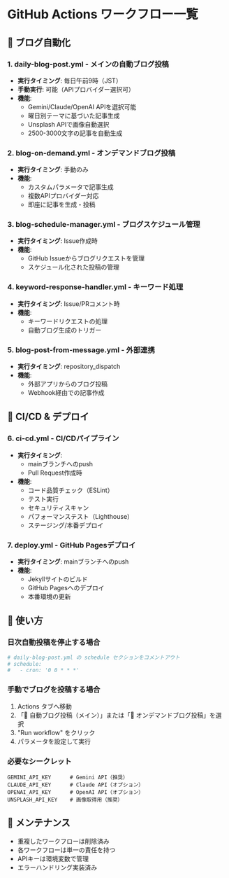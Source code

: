 # GitHub Actions ワークフロー一覧

## 🤖 ブログ自動化

### 1. **daily-blog-post.yml** - メインの自動ブログ投稿
- **実行タイミング**: 毎日午前9時（JST）
- **手動実行**: 可能（APIプロバイダー選択可）
- **機能**:
  - Gemini/Claude/OpenAI APIを選択可能
  - 曜日別テーマに基づいた記事生成
  - Unsplash APIで画像自動選択
  - 2500-3000文字の記事を自動生成

### 2. **blog-on-demand.yml** - オンデマンドブログ投稿
- **実行タイミング**: 手動のみ
- **機能**:
  - カスタムパラメータで記事生成
  - 複数APIプロバイダー対応
  - 即座に記事を生成・投稿

### 3. **blog-schedule-manager.yml** - ブログスケジュール管理
- **実行タイミング**: Issue作成時
- **機能**:
  - GitHub Issueからブログリクエストを管理
  - スケジュール化された投稿の管理

### 4. **keyword-response-handler.yml** - キーワード処理
- **実行タイミング**: Issue/PRコメント時
- **機能**:
  - キーワードリクエストの処理
  - 自動ブログ生成のトリガー

### 5. **blog-post-from-message.yml** - 外部連携
- **実行タイミング**: repository_dispatch
- **機能**:
  - 外部アプリからのブログ投稿
  - Webhook経由での記事作成

## 🚀 CI/CD & デプロイ

### 6. **ci-cd.yml** - CI/CDパイプライン
- **実行タイミング**: 
  - mainブランチへのpush
  - Pull Request作成時
- **機能**:
  - コード品質チェック（ESLint）
  - テスト実行
  - セキュリティスキャン
  - パフォーマンステスト（Lighthouse）
  - ステージング/本番デプロイ

### 7. **deploy.yml** - GitHub Pagesデプロイ
- **実行タイミング**: mainブランチへのpush
- **機能**:
  - Jekyllサイトのビルド
  - GitHub Pagesへのデプロイ
  - 本番環境の更新

## 📝 使い方

### 日次自動投稿を停止する場合
```yaml
# daily-blog-post.yml の schedule セクションをコメントアウト
# schedule:
#   - cron: '0 0 * * *'
```

### 手動でブログを投稿する場合
1. Actions タブへ移動
2. 「🤖 自動ブログ投稿（メイン）」または「📝 オンデマンドブログ投稿」を選択
3. "Run workflow" をクリック
4. パラメータを設定して実行

### 必要なシークレット
```
GEMINI_API_KEY      # Gemini API（推奨）
CLAUDE_API_KEY      # Claude API（オプション）
OPENAI_API_KEY      # OpenAI API（オプション）
UNSPLASH_API_KEY    # 画像取得用（推奨）
```

## 🔧 メンテナンス

- 重複したワークフローは削除済み
- 各ワークフローは単一の責任を持つ
- APIキーは環境変数で管理
- エラーハンドリング実装済み